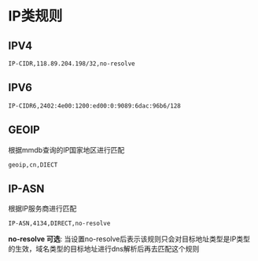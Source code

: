 # IP类规则

## IPV4
```
IP-CIDR,118.89.204.198/32,no-resolve
```

## IPV6
```
IP-CIDR6,2402:4e00:1200:ed00:0:9089:6dac:96b6/128
```

## GEOIP
根据mmdb查询的IP国家地区进行匹配
```
geoip,cn,DIECT
```

## IP-ASN
根据IP服务商进行匹配
```
IP-ASN,4134,DIRECT,no-resolve
```

**no-resolve 可选**: 当设置no-resolve后表示该规则只会对目标地址类型是IP类型的生效，域名类型的目标地址进行dns解析后再去匹配这个规则